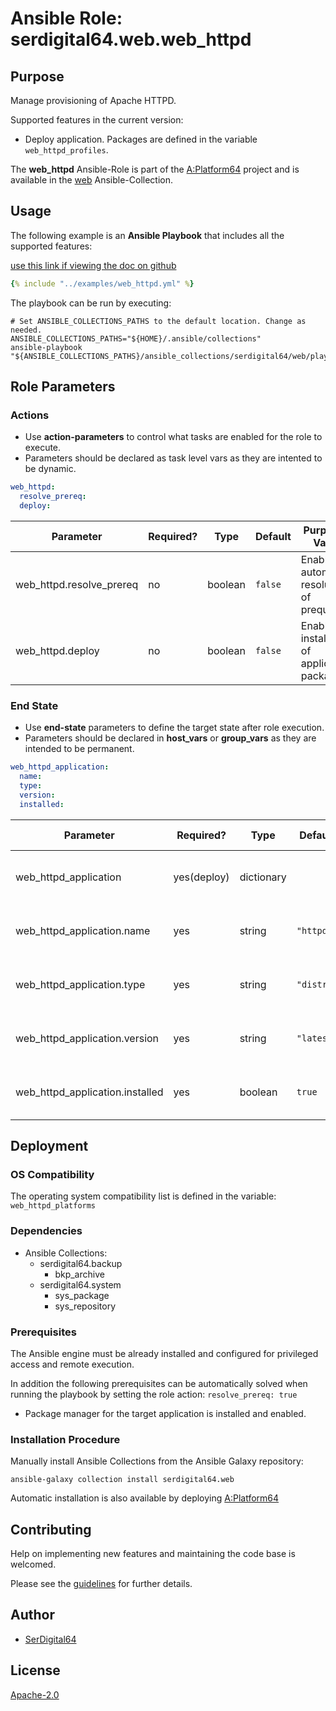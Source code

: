 # Ansible Role: serdigital64.web.web_httpd

## Purpose

Manage provisioning of Apache HTTPD.

Supported features in the current version:

- Deploy application. Packages are defined in the variable `web_httpd_profiles`.

The **web_httpd** Ansible-Role is part of the [A:Platform64](https://github.com/serdigital64/aplatform64) project and is available in the [web](https://aplatform64.readthedocs.io/en/latest/collections/web) Ansible-Collection.

## Usage

The following example is an **Ansible Playbook** that includes all the supported features:

[use this link if viewing the doc on github](https://github.com/aplatform64/web/blob/main/playbooks/web_httpd.yml)

```yaml
{% include "../examples/web_httpd.yml" %}
```

The playbook can be run by executing:

```shell
# Set ANSIBLE_COLLECTIONS_PATHS to the default location. Change as needed.
ANSIBLE_COLLECTIONS_PATHS="${HOME}/.ansible/collections"
ansible-playbook "${ANSIBLE_COLLECTIONS_PATHS}/ansible_collections/serdigital64/web/playbooks/web_httpd.yml"
```

## Role Parameters

### Actions

- Use **action-parameters** to control what tasks are enabled for the role to execute.
- Parameters should be declared as task level vars as they are intented to be dynamic.

```yaml
web_httpd:
  resolve_prereq:
  deploy:
```

| Parameter                | Required? | Type    | Default | Purpose / Value                             |
| ------------------------ | --------- | ------- | ------- | ------------------------------------------- |
| web_httpd.resolve_prereq | no        | boolean | `false` | Enable automatic resolution of prequisites  |
| web_httpd.deploy         | no        | boolean | `false` | Enable installation of application packages |

### End State

- Use **end-state** parameters to define the target state after role execution.
- Parameters should be declared in **host_vars** or **group_vars** as they are intended to be permanent.

```yaml
web_httpd_application:
  name:
  type:
  version:
  installed:
```

| Parameter                       | Required?   | Type       | Default    | Purpose / Value                    |
| ------------------------------- | ----------- | ---------- | ---------- | ---------------------------------- |
| web_httpd_application           | yes(deploy) | dictionary |            | Set application package end state  |
| web_httpd_application.name      | yes         | string     | `"httpd"`  | Select application package name    |
| web_httpd_application.type      | yes         | string     | `"distro"` | Select application package type    |
| web_httpd_application.version   | yes         | string     | `"latest"` | Select application package version |
| web_httpd_application.installed | yes         | boolean    | `true`     | Set application package end state  |

## Deployment

### OS Compatibility

The operating system compatibility list is defined in the variable: `web_httpd_platforms`

### Dependencies

- Ansible Collections:
  - serdigital64.backup
    - bkp_archive
  - serdigital64.system
    - sys_package
    - sys_repository

### Prerequisites

The Ansible engine must be already installed and configured for privileged access and remote execution.

In addition the following prerequisites can be automatically solved when running the playbook by setting the role action: `resolve_prereq: true`

- Package manager for the target application is installed and enabled.

### Installation Procedure

Manually install Ansible Collections from the Ansible Galaxy repository:

```shell
ansible-galaxy collection install serdigital64.web
```

Automatic installation is also available by deploying [A:Platform64](https://aplatform64.readthedocs.io/en/latest/#deployment)

## Contributing

Help on implementing new features and maintaining the code base is welcomed.

Please see the [guidelines](https://aplatform64.readthedocs.io/en/latest/contributing/CONTRIBUTING) for further details.

## Author

- [SerDigital64](https://serdigital64.github.io/)

## License

[Apache-2.0](https://www.apache.org/licenses/LICENSE-2.0.txt)
